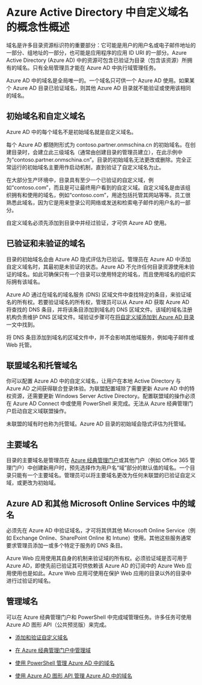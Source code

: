 <properties
	pageTitle="Azure Active Directory 中自定义域名的概念性概述 | Azure"
	description="介绍了在 Azure Active Directory 中使用自定义域名的概念性框架，其中包括用于实现单一登录的联盟"
	services="active-directory"
	documentationCenter=""
	authors="jeffsta"
	manager="femila"
	editor=""/>  


<tags
	ms.service="active-directory"
	ms.workload="identity"
	ms.tgt_pltfrm="na"
	ms.devlang="na"
	ms.topic="article"
	ms.date="10/04/2016"
	wacn.date="10/31/2016"
	ms.author="curtand;jeffsta"/>  


# Azure Active Directory 中自定义域名的概念性概述

域名是许多目录资源标识符的重要部分：它可能是用户的用户名或电子邮件地址的一部分、组地址的一部分，也可能是应用程序的应用 ID URI 的一部分。Azure Active Directory (Azure AD) 中的资源可包含已验证为目录（包含该资源）所拥有的域名。只有全局管理员才能在 Azure AD 中执行域管理任务。

Azure AD 中的域名是全局唯一的。一个域名只可供一个 Azure AD 使用。如果某个 Azure AD 目录已验证域名，则其他 Azure AD 目录就不能验证或使用该相同的域名。

## 初始域名和自定义域名

Azure AD 中的每个域名不是初始域名就是自定义域名。

每个 Azure AD 都随附形式为 contoso.partner.onmschina.cn 的初始域名。在创建目录时，会建立此三级域名（通常由创建目录的管理员建立），在此示例中为“contoso.partner.onmschina.cn”。目录的初始域名无法更改或删除。完全正常运行的初始域名主要用作启动机制，直到验证了自定义域名为止。

在大部分生产环境中，目录具有至少一个已验证的自定义域，例如“contoso.com”，而且是可让最终用户看到的自定义域。自定义域名是由该组织拥有和使用的域名，例如“contoso.com”，用途包括托管其网站等等。员工很熟悉此域名，因为它是用来登录公司网络或发送和检索电子邮件的用户名的一部分。

自定义域名必须先添加到目录中并经过验证，才可供 Azure AD 使用。

## 已验证和未验证的域名

目录的初始域名会由 Azure AD 隐式评估为已验证。管理员在 Azure AD 中添加自定义域名时，其最初是未验证的状态。Azure AD 不允许任何目录资源使用未验证的域名。如此可确保只有一个目录可以使用特定的域名，而且使用域名的组织实际拥有该域名。

Azure AD 通过在域名的域名服务 (DNS) 区域文件中查找特定的条目，来验证域名的所有权。若要验证域名的所有权，管理员可以从 Azure AD 获取 Azure AD 将查找的 DNS 条目，并将该条目添加到域名的 DNS 区域文件。该域的域名注册机构负责维护 DNS 区域文件。域验证步骤可在[将自定义域添加到 Azure AD 目录](/documentation/articles/active-directory-add-domain/)一文中找到。

将 DNS 条目添加到域名的区域文件中，并不会影响其他域服务，例如电子邮件或 Web 托管。

## 联盟域名和托管域名

你可以配置 Azure AD 中的自定义域名，让用户在本地 Active Directory 与 Azure AD 之间获得联合登录体验。为联盟配置域除了需要更新 Azure AD 中的特权资源，还需要更新 Windows Server Active Directory。配置联盟域的操作必须在 Azure AD Connect 中或使用 PowerShell 来完成。无法从 Azure 经典管理门户启动自定义域联盟操作。

未联盟的域有时也称为托管域。Azure AD 目录的初始域会隐式评估为托管域。

## 主要域名

目录的主要域名是管理员在 [Azure 经典管理门户](https://manage.windowsazure.cn/)或其他门户（例如 Office 365 管理门户）中创建新用户时，预先选择作为用户名“域”部分的默认值的域名。一个目录只能有一个主要域名。管理员可以将主要域名更改为任何未联盟的已验证自定义域，或更改为初始域。

## Azure AD 和其他 Microsoft Online Services 中的域名

必须先在 Azure AD 中验证域名，才可将其供其他 Microsoft Online Service（例如 Exchange Online、SharePoint Online 和 Intune）使用。其他这些服务通常要求管理员添加一或多个特定于服务的 DNS 条目。

Azure Web 应用使用其自身的机制来验证域的所有权。必须验证域是否可用于 Azure AD，即使先前已验证其可供依赖该 Azure AD 的订阅中的 Azure Web 应用使用也是如此。Azure Web 应用可使用在保护 Web 应用的目录以外的目录中进行过验证的域名。

## 管理域名

可以在 Azure 经典管理门户和 PowerShell 中完成域管理任务。许多任务可使用 Azure AD 图形 API（公共预览版）来完成。

-   [添加和验证自定义域名](/documentation/articles/active-directory-add-domain/)

-   [在 Azure 经典管理门户中管理域](/documentation/articles/active-directory-add-manage-domain-names/)

-   [使用 PowerShell 管理 Azure AD 中的域名](https://msdn.microsoft.com/zh-cn/library/azure/e1ef403f-3347-4409-8f46-d72dafa116e0#BKMK_ManageDomains)

-   [使用 Azure AD 图形 API 管理 Azure AD 中的域名](https://msdn.microsoft.com/Library/Azure/Ad/Graph/api/domains-operations)

<!---HONumber=Mooncake_1024_2016-->
